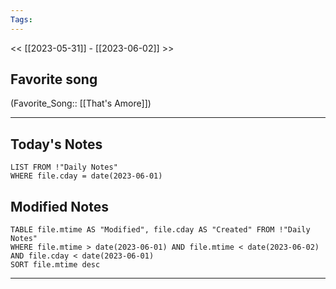 ```yaml
---
Tags:
---
```

<< [[2023-05-31]] - [[2023-06-02]] >>
## Favorite song
(Favorite_Song:: [[That's Amore]])

___
## Today's Notes
```dataview
LIST FROM !"Daily Notes"
WHERE file.cday = date(2023-06-01)
```
## Modified Notes
```dataview
TABLE file.mtime AS "Modified", file.cday AS "Created" FROM !"Daily Notes" 
WHERE file.mtime > date(2023-06-01) AND file.mtime < date(2023-06-02) AND file.cday < date(2023-06-01)
SORT file.mtime desc
```
___
